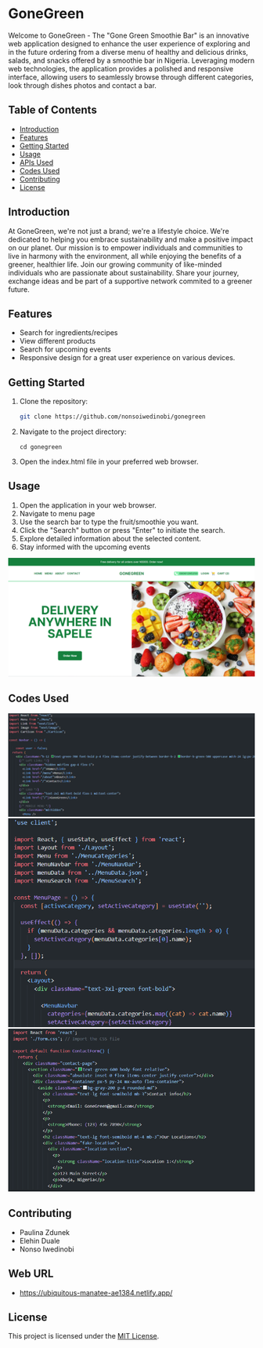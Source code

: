 # GoneGreen

Welcome to GoneGreen - The "Gone Green Smoothie Bar" is an innovative web application designed to enhance the user experience of exploring and in the future ordering from a diverse menu of healthy and delicious drinks, salads, and snacks offered by a smoothie bar in Nigeria.
Leveraging modern web technologies, the application provides a polished and responsive interface, allowing users to seamlessly browse through different categories, look through dishes photos and contact a bar.

## Table of Contents

- [Introduction](#introduction)
- [Features](#features)
- [Getting Started](#getting-started)
- [Usage](#usage)
- [APIs Used](#apis-used)
- [Codes Used](#codes-used)
- [Contributing](#contributing)
- [License](#license)

## Introduction

At GoneGreen, we're not just a brand; we're a lifestyle choice. We're dedicated to helping you embrace sustainability and make a positive impact on our planet. Our mission is to empower individuals and communities to live in harmony with the environment, all while enjoying the benefits of a greener, healthier life.
Join our growing community of like-minded individuals who are passionate about sustainability. Share your journey, exchange ideas and be part of a supportive network commited to a greener future.

## Features

- Search for ingredients/recipes
- View different products
- Search for upcoming events
- Responsive design for a great user experience on various devices.

## Getting Started

1. Clone the repository:

   ```bash
   git clone https://github.com/nonsoiwedinobi/gonegreen
   ```

2. Navigate to the project directory:
   ```
   cd gonegreen
   ```
3. Open the index.html file in your preferred web browser.

## Usage

1. Open the application in your web browser.
2. Navigate to menu page
3. Use the search bar to type the fruit/smoothie you want.
4. Click the "Search" button or press "Enter" to initiate the search.
5. Explore detailed information about the selected content.
6. Stay informed with the upcoming events

![Alt text](image.png)

## Codes Used

![Alt text](image-1.png)
![Alt text](image-2.png)
![Alt text](image-3.png)

## Contributing

- Paulina Zdunek
- Elehin Duale
- Nonso Iwedinobi

## Web URL

- https://ubiquitous-manatee-ae1384.netlify.app/

## License

This project is licensed under the [MIT License](LICENSE).